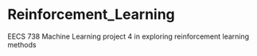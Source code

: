 # Reinforcement_Learning
EECS 738 Machine Learning project 4 in exploring reinforcement learning methods
